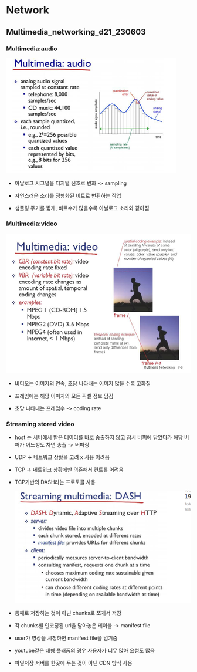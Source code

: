 # Network

## Multimedia_networking_d21_230603

### Multimedia:audio

<img src="Network_d21_Multimedia_networking_assets/2023-06-03-09-14-26-image.png" title="" alt="" width="463">

- 아날로그 시그널을 디지털 신호로 변화 -> sampling

- 자연스러운 소리를 정형화된 비트로 변환하는 작업

- 샘플링 주기를 짧게, 비트수가 많을수록 아날로그 소리와 같아짐

### Multimedia:video

![](Network_d21_Multimedia_networking_assets/2023-06-03-09-15-50-image.png)

- 비디오는 이미지의 연속, 초당 나타내는 이미지 많을 수록 고화질

- 프레임에는 해당 이미지의 모든 픽셀 정보 담김

- 초당 나타내는 프레임수 -> coding rate

### Streaming stored video

- host 는 서버에서 받은 데이터를 바로 송출하지 않고 잠시 버퍼에 담았다가 해당 버퍼가 어느정도 차면 송출 -> 버퍼링

- UDP -> 네트워크 상황을 고려 x 사용 어려움

- TCP -> 네트워크 상황에만 의존해서 컨트롤 어려움

- TCP기반의 DASH라는 프로토콜 사용
  
  ![](Network_d21_Multimedia_networking_assets/2023-06-03-09-41-22-image.png)

- 통째로 저장하는 것이 아닌 chunks로 쪼개서 저장

- 각 chunks별 인코딩된 url을 담아놓은 테이블 -> manifest file

- user가 영상을 시청하면 manifest file을 넘겨줌

- youtube같은 대형 플래폼의 경우 사용자가 너무 많아 요청도 많음

- 파일저장 서버를 한곳에 두는 것이 아닌 CDN 방식 사용
